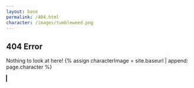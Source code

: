 ```yaml
---
layout: base
permalink: /404.html
character: /images/tumbleweed.png
---
```


## 404 Error

Nothing to look at here!
{% assign characterImage = site.baseurl | append: page.character %}
<html>
<head>
    <style>
        canvas {
            border: 1px solid black;
        }
    </style>
</head>
<body>
    <canvas id="gameCanvas"></canvas>
    <script>
        const canvas = document.getElementById("gameCanvas");
        const ctx = canvas.getContext("2d");
        // Get window width and height
        canvas.width = window.outerWidth;
        canvas.height = window.outerHeight;
        // Character (tumbleweed)
        const character = {
            x: 50,
            y: canvas.height - 100,
            width: 100,
            height: 100,
            speed: 2, // Speed of movement
            rotation: 0, // Initial rotation angle in radians
            rotationSpeed: (Math.PI / 180) * 2, // Rotation speed in radians per frame (adjust the value for desired speed)
        };
        const characterImg = new Image();
        characterImg.src = '{{characterImage}}'; // Load the character image
        characterImg.onload = function () {
            function drawCharacter() {
                ctx.save(); // Save the current canvas state
                ctx.translate(character.x + character.width / 2, character.y + character.height / 2); // Translate to character's center
                ctx.rotate(character.rotation); // Rotate
                ctx.drawImage(characterImg, -character.width / 2, -character.height / 2, character.width, character.height); // Draw character
                ctx.restore(); // Restore the canvas state
            }
            function updateCharacter() {
                character.x += character.speed; // Move character horizontally
                character.rotation += character.rotationSpeed; // Rotate character
                // Wrap character to the other side of the canvas when it goes off-screen
                if (character.x > canvas.width) {
                    character.x = -character.width;
                }
            }
            function gameLoop() {
                ctx.clearRect(0, 0, canvas.width, canvas.height); // Clear the canvas
                drawCharacter();
                updateCharacter();
                requestAnimationFrame(gameLoop); // Call the loop again
            }
            gameLoop(); // Start the game loop
        };
    </script>
</body>
</html>
